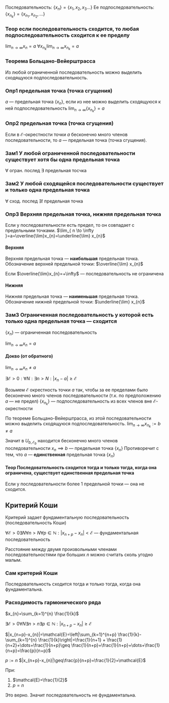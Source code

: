 
Последовательность:
$\{ x_{n} \}=\{ x_{1},x_{2},x_{3}\dots \}$
Ее подпоследовательность:
$\{ x_{n_{k}} \}=\{ x_{n_{1}},x_{n_{2}},\dots \}$

### Теор если последовательность сходится, то любая подпоследовательность сходится к ее пределу

$\lim_{ n \to \infty }x_{n}=a$
$\forall x_{n_{k}}\lim_{ n \to \infty }x_{n_{k}}=a$

### Теорема Больцано-Вейерштрасса

Из любой ограниченной последовательность можно выделить сходящуюся подпоследовательность.
### Опр1 предельная точка (точка сгущения)

$a$ — предельная точка $\{ x_{n} \}$, если из нее можно выделить сходящуюся к ней подпоследовательность 
$\lim_{ n \to \infty }\{ x_{n_{k}} \}=a$

### Опр2 предельная точка (точка сгущения)

Если в $\mathcal{E}$-окрестности точки $a$  бесконечно много членов последовательности, то $a$ — предельная точка (точка сгущения).

### Зам1 У любой ограниченной последовательности существует хотя бы одна предельная точка

$\forall\text{ огран. послед } \exists\text{ предельная тосчка}$

### Зам2 У любой сходящейся последовательности существует и только одна предельная точка 

$\forall\text{ сход. послед }\exists!\text{ предельная точка}$

### Опр3 Верхняя предельная точка, нижняя предельная точка

Если у последовательности есть предел, то он совпадает с предельными точками.
$\lim_{ n \to \infty }=a=\overline{\lim}x_{n}=\underline{\lim} x_{n}$

#### Верхняя
Верхняя предельная точка — **наибольшая** предельная точка.
Обозначение верхней предельной точки:
$\overline{\lim} x_{n}$

Если $\overline{\lim}x_{n}=+\infty$ — последовательность не ограничена

#### Нижняя
Нижняя предельная точка — **наименьшая** предельная точка.
Обозначение нижней предельной точки:
$\underline{\lim} x_{n}$

### Зам3 Ограниченная последовательность у которой есть только одна предельная точка — сходится

$\{ x_{n} \}$ — ограниченная последовательность

$\lim_{ n \to \infty }x_{n}=a$

#### Докво (от обратного)

$\lim_{ n \to \infty }x_{n}\neq a$

$\exists\mathcal{E}>0:\forall N: \exists n>N:|x_{n}-a|\geq\mathcal{E}$


Возьмем $\mathcal{E}$ окрестность точки $a$ так, чтобы за ее пределами было бесконечно много членов последовательности (т.к. по предположению $a$ — не предел)
$\{ x_{n_{k}} \}$ — подпоследовательность из всех членов вне $\mathcal{E}$-окрестности

По теореме Больцано-Вейерштрасса, из этой последовательности можно выделить сходящуюся подпоследовательность.
$\lim_{ n \to \infty }x_{n_{k}}:=b\neq a$

Значит в $U_{b,\mathcal{E}_{b}}$ находится бесконечно много членов последовательности $x_{n}\implies b$ — предельная точка $\{ x_{n} \}$
Противоречит с тем, что $a$ — **единственная** предельная точка $\{ x_{n} \}$

#### Теор Последовательность сходится тогда и только тогда, когда она ограничена, существует единственная предельная точка

Если у последовательности более 1 предельной точки — она не сходится.

## Критерий Коши

Критерий задает фундаментальную последовательность (последовательность Коши)

$\forall\mathcal{E}>0\exists N\forall n>N\forall p \in \mathbb{N}: |x_{n+p}-x_{n}|<\mathcal{E}$ — фундаментальная последовательность

Расстояние между двумя произвольными членами последовательностями при больших $n$ можно считать сколь угодно малым.

### Сам критерий Коши

Последовательность сходится тогда и только тогда, когда она фундаментальна.

### Расходимость гармонического ряда

$x_{n}=\sum_{k=1}^{n} \frac{1}{k}$

$\exists\mathcal{E}>0\forall N\exists n>n\exists p \in \mathbb{N}:|x_{n+p}-x_{n}|\geq\mathcal{E}$

$|x_{n+p}-x_{n}|=\mathcal{E}=\left|\sum_{k=1}^{n+p} \frac{1}{k}-\sum_{k=1}^{n} \frac{1}{k}\right|=\frac{1}{n+1} + \frac{1}{n+2}+\dots+\frac{1}{n+p}\geq \frac{1}{n+p}+\frac{1}{n+p}+\dots+\frac{1}{n+p}=\frac{p}{n+p}$

$p:=n$
$|x_{n+p}-x_{n}|\geq\frac{p}{n+p}=\frac{1}{2}=\mathcal{E}$

При:
1. $\mathcal{E}=\frac{1}{2}$
2. $p=n$
   
Это верно.
Значит последовательность не фундаментальна.